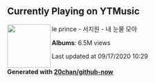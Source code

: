## Currently Playing on YTMusic

[<img align="left" width="100" src="https://i.ytimg.com/vi/dKtiNUsb_-g/sddefault.jpg?sqp=-oaymwEWCJADEOEBIAQqCghqEJQEGHgg6AJIWg&rs">](https://music.youtube.com/channel/UCX-nPJDBXspZb1j5HVQu88g)

le prince - 서지원 - 내 눈물 모아

**Albums**: 6.5M views

Last updated at 09/17/2020 10:29

#### Generated with [20chan/github-now](https://github.com/20chan/github-now)


<!--
**20chan/20chan** is a ✨ _special_ ✨ repository because its `README.md` (this file) appears on your GitHub profile.

Here are some ideas to get you started:

- 🔭 I’m currently working on ...
- 🌱 I’m currently learning ...
- 👯 I’m looking to collaborate on ...
- 🤔 I’m looking for help with ...
- 💬 Ask me about ...
- 📫 How to reach me: ...
- 😄 Pronouns: ...
- ⚡ Fun fact: ...
-->
